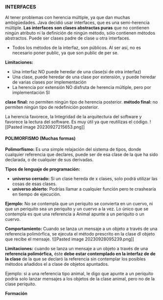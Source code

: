 ### INTERFACES
Al tener problemas con herencia múltiple, ya que dan muchas ambigüedades. Java decidió usar interfaces, que es una semi-herencia múltiple.
**Las interfaces son clases abstractas puras** que no contienen ningún atributo ni la definición de ningún método, sólo contienen métodos abstractos. Puede ser clases padre de clase u otra interfaces.

- Todos los métodos de la interfaz, son públicos. Al ser así, no es necesario poner public, ya que son public de per se.

**Limitaciones:**
- Una interfaz NO puede heredar de una clase(si de otra interfaz)
- Una clase, puede heredar de una clase por extensión, y puede heredar de varias clases por implementación
- La herencia por extensión NO disfruta de herencia múltiple, pero por implementación SI

**clase final:** no permiten ningún tipo de herencia posterior.
**método final:** no permiten ningún tipo de redefinición posterior.

La herencia favorece, la Integridad de la arquitectura del software y favorece la lectura del software.
Es muy útil ya que reutilizas el código.
 ![[Pasted image 20230927215653.png]]
#### POLIMORFISMO (Muchas formas)
**Polimorfismo:** Es una simple relajación del sistema de tipos, donde cualquier referencia que declares, puede ser de esa clase de la que ha sido declarada, o de cualquier de sus derivadas.

**Tipos de lenguaje de programación:**
- **universo cerrado:** Si un clase hereda de x clases, solo podrá utilizar las cosas de esas clases.
- **universo abierto:** Podrías llamar a cualquier función pero te crashearía en tiempo de ejecución.

**Ejemplo:** No se contempla que un periquito se convierta en un cuervo, ni que un periquito sea un periquito y un cuervo a la vez. Lo único que se contempla es que una referencia a Animal apunte a un periquito o un cuervo.

**Comportamiento:** Cuando se lanza un mensaje a un objeto a través de una referencia polimórfica, se ejecuta el método prescrito en la clase dl objeto que recibe el mensaje.
![[Pasted image 20230928095239.png]]

**Limitaciones:** 
cuando se lanza un mensaje a un objeto a través de una **referencia polimórfica,** éste **debe estar contemplado en la interfaz de de la clase** de la que se declaró la referencia sin contemplar los posibles métodos añadidos el a clase de objetos apuntados.

Ejemplo: si a una referencia tipo animal, le digo que apunte a un periquito podría solo lanzar mensajes a los objetos de la clase animal, pero no de la clase periquito.

**Formación**

